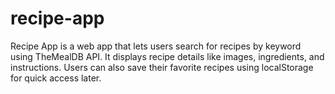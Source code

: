 # recipe-app
Recipe App is a web app that lets users search for recipes by keyword using TheMealDB API. It displays recipe details like images, ingredients, and instructions. Users can also save their favorite recipes using localStorage for quick access later.
